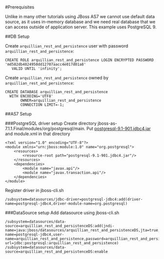 #Prerequisites

Unlike in many other tutorials using JBoss AS7 we cannot use default data source, as it uses in-memory database and we need real database
that we can access outside of application server. This example uses PostgreSQL 9.

##DB Setup

Create `arquillian_rest_and_persistence` user with password `arquillian_rest_and_persistence`:

    CREATE ROLE arquillian_rest_and_persistence LOGIN ENCRYPTED PASSWORD 'md582db4824950dd12707aacc4e017d01a8'
       VALID UNTIL 'infinity';

Create `arquillian_rest_and_persistence` owned by `arquillian_rest_and_persistence`:

    CREATE DATABASE arquillian_rest_and_persistence
      WITH ENCODING='UTF8'
           OWNER=arquillian_rest_and_persistence
           CONNECTION LIMIT=-1;

##AS7 Setup

###PostgreSQL driver setup
Create directory jboss-as-7.1.1.Final/modules/org/postgresql/main.
Put [postgresql-9.1-901.jdbc4.jar] and module.xml in that directory

    <?xml version="1.0" encoding="UTF-8"?>
    <module xmlns="urn:jboss:module:1.0" name="org.postgresql">
        <resources>
            <resource-root path="postgresql-9.1-901.jdbc4.jar"/>
        </resources>
        <dependencies>
            <module name="javax.api"/>
            <module name="javax.transaction.api"/>
        </dependencies>
    </module>

Register driver in jboss-cli.sh

    /subsystem=datasources/jdbc-driver=postgresql-jdbc4:add(driver-name=postgresql-jdbc4,driver-module-name=org.postgresql)

###DataSource setup
Add datasource using jboss-cli.sh

    /subsystem=datasources/data-source=arquillian_rest_and_persistenceDS:add(jndi-name=java:jboss/datasources/arquillian_rest_and_persistenceDS,jta=true,driver-name=postgresql-jdbc4,user-name=arquillian_rest_and_persistence,password=arquillian_rest_and_persistence,connection-url=jdbc:postgresql:arquillian_rest_and_persistence)
    /subsystem=datasources/data-source=arquillian_rest_and_persistenceDS:enable

[postgresql-9.1-901.jdbc4.jar]: http://central.maven.org/maven2/postgresql/postgresql/9.1-901.jdbc4/postgresql-9.1-901.jdbc4.jar